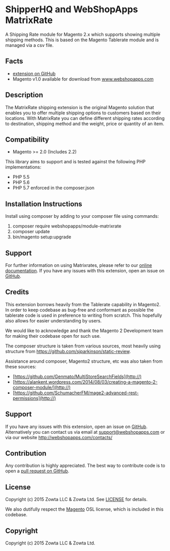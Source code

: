 # ShipperHQ and WebShopApps MatrixRate
A Shipping Rate module for Magento 2.x which supports showing multiple shipping methods.  This is based on the Magento Tablerate module and is managed via a csv file.

Facts
-----
- [extension on GitHub](https://github.com/webshopapps/module-matrixrate)
- Magento v1.0 available for download from www.webshopapps.com

Description
-----------
The MatrixRate shipping extension is the original Magento solution that enables you to offer multiple shipping options to customers based on their locations. With MatrixRate you can define different shipping rates according to destination, shipping method and the weight, price or quantity of an item.

Compatibility
-------------
- Magento >= 2.0 (Includes 2.2)

This library aims to support and is tested against the following PHP
implementations:

* PHP 5.5
* PHP 5.6
* PHP 5.7
enforced in the composer.json

Installation Instructions
-------------------------
Install using composer by adding to your composer file using commands:

1. composer require webshopapps/module-matrixrate
2. composer update
3. bin/magento setup:upgrade

Support
-------
For further information on using Matrixrates, please refer to our [online documentation](http://support.webshopapps.com/matrixrate/).
If you have any issues with this extension, open an issue on [GitHub](https://github.com/webshopapps/module-matrixrate/issues).


Credits
---------
This extension borrows heavily from the Tablerate capability in Magento2.  In order to keep codebase as bug-free and
conformant as possible the tablerate code is used in preference to writing from scratch.  This hopefully also
allows for easier understanding by users.

We would like to acknowledge and thank the Magento 2 Development team for making their codebase open for such use.

The composer structure is taken from various sources, most heavily using structure from https://github.com/sjparkinson/static-review.

Assistance around composer, Magento2 structure, etc was also taken from these sources:

* [https://github.com/Genmato/MultiStoreSearchFields](http://)
* [https://alankent.wordpress.com/2014/08/03/creating-a-magento-2-composer-module/](http://)
* [https://github.com/SchumacherFM/mage2-advanced-rest-permissions](http://)

Support
-------
If you have any issues with this extension, open an issue on [GitHub](https://github.com/webshopapps/module-matrixrate/issues).
Alternatively you can contact us via email at support@webshopapps.com or via our website http://webshopapps.com/contacts/

Contribution
------------
Any contribution is highly appreciated. The best way to contribute code is to open a [pull request on GitHub](https://help.github.com/articles/using-pull-requests).

License
-------
Copyright (c) 2015 Zowta LLC & Zowta Ltd. See [LICENSE][] for
details.

We also dutifully respect the [Magento][] OSL license, which is included in this codebase.


[license]: LICENSE.md
[magento]: Magento2_LICENSE.md

Copyright
---------
Copyright (c) 2015 Zowta LLC & Zowta Ltd.


